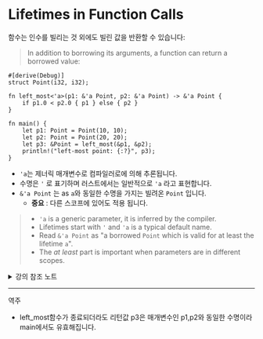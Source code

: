 # Lifetimes in Function Calls

함수는 인수를 빌리는 것 외에도 빌린 값을 반환할 수 있습니다:
> In addition to borrowing its arguments, a function can return a borrowed value:

```rust,editable
#[derive(Debug)]
struct Point(i32, i32);

fn left_most<'a>(p1: &'a Point, p2: &'a Point) -> &'a Point {
    if p1.0 < p2.0 { p1 } else { p2 }
}

fn main() {
    let p1: Point = Point(10, 10);
    let p2: Point = Point(20, 20);  
    let p3: &Point = left_most(&p1, &p2);
    println!("left-most point: {:?}", p3);
}
```

* `'a`는 제너릭 매개변수로 컴파일러로에 의해 추론됩니다.
* 수명은 `'` 로 표기하며 러스트에서는 일반적으로 `'a` 라고 표현합니다.
* `&'a Point` 는 as  `a`와 동일한 수명을 가지는 빌려온 `Point` 입니다.
  * **중요** : 다른 스코프에 있어도 적용 됩니다.
> * `'a` is a generic parameter, it is inferred by the compiler.
> * Lifetimes start with `'` and `'a` is a typical default name.
> * Read `&'a Point` as "a borrowed `Point` which is valid for at least the lifetime `a`".
> * The _at least_ part is important when parameters are in different scopes.

<details>
<summary>강의 참조 노트</summary>

위 예제에서 다음을 시도해봅니다:
> In the above example, try the following:

*  `p2`와 `p3`를 새로운 범위(`{...}`)로 아래 코드와 같이 이동해 봅니다:
> * Move the declaration of `p2` and `p3` into a a new scope (`{ ... }`), resulting in the following code:
  ```rust,ignore
  #[derive(Debug)]
  struct Point(i32, i32);
  fn left_most<'a>(p1: &'a Point, p2: &'a Point) -> &'a Point {
      if p1.0 < p2.0 { p1 } else { p2 }
  }
  fn main() {
      let p1: Point = Point(10, 10);
      let p3: &Point;
      {
          let p2: Point = Point(20, 20);
          p3 = left_most(&p1, &p2);
      }
      println!("left-most point: {:?}", p3);
  }
  ```
  `p3`가 `p2`보다 오래 지속되기 때문에 이 예제는 컴파일되지 않음을 확인하시기 바랍니다.
>   Note how this does not compile since `p3` outlives `p2`.

* 워크스페이스을 초기화하고 함수 시그니처를 `fn left_most<'a, 'b>(p1:&'a Point, p2:&'a Point) -> &'b Point`로 변경합니다. `'a`와 `'b`의 수명 사이가 불분명하기 때문에 이것은 컴파일되지 않습니다.
> * Reset the workspace and change the function signature to `fn left_most<'a, 'b>(p1: &'a Point, p2: &'a Point) -> &'b Point`. This will not compile because the relationship between the lifetimes `'a` and `'b` is unclear.

</details>

--- 

역주
- left_most함수가 종료되더라도 리턴값 p3은 매개변수인 p1,p2와 동일한 수명이라 main에서도 유효해집니다. 
